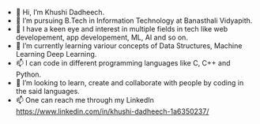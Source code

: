 - 👋 Hi, I’m Khushi Dadheech. 
- 👀 I’m pursuing B.Tech in Information Technology at Banasthali Vidyapith. 
- 👀 I have a keen eye and interest in multiple fields in tech like web developement, app developement, ML, AI and so on.
- 🌱 I’m currently learning variour concepts of Data Structures, Machine Learning Deep Learning.
- 📫 I can code in different programming languages like C, C++ and Python.
- 💞️ I’m looking to learn, create and collaborate with people by coding in the said languages.
- 📫 One can reach me through my LinkedIn https://www.linkedin.com/in/khushi-dadheech-1a6350237/

<!---
Khushi05-D/Khushi05-D is a ✨ special ✨ repository because its `README.md` (this file) appears on your GitHub profile.
You can click the Preview link to take a look at your changes.
--->
